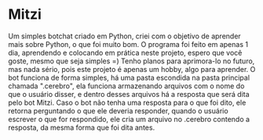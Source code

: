 # Mitzi

 
Um simples botchat criado em Python, criei com o objetivo de aprender mais sobre Python,
o que foi muito bom. O programa foi feito em apenas 1 dia, aprendendo e colocando em prática neste projeto,
espero que você goste, mesmo que seja simples =)
Tenho planos para aprimora-lo no futuro, mas nada sério, pois este projeto é apenas um hobby,
algo para aprender. O bot funciona de forma simples, há uma pasta escondida na pasta principal chamada ".cerebro",
ela funciona armazenando arquivos com o nome do que o usuário disser, e dentro desses arquivos
há a resposta que será dita pelo bot Mitzi. Caso o bot não tenha uma resposta para o que foi dito,
ele retorna perguntando o que ele deveria responder, quando o usuário escrever o que for respondido,
ele cria um arquivo no .cerebro contendo a resposta, da mesma forma que foi dita antes.
